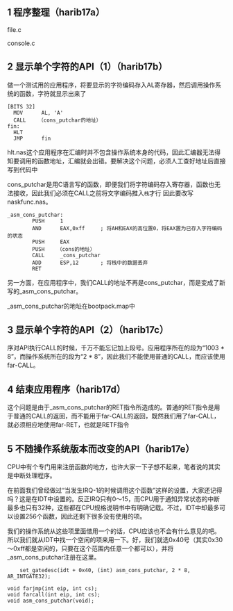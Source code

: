 ## 1 程序整理（harib17a）

file.c

console.c


## 2 显示单个字符的API（1）（harib17b）

做一个测试用的应用程序，将要显示的字符编码存入AL寄存器，然后调用操作系统的函数，字符就显示出来了
```
[BITS 32]
  MOV      AL, 'A'
  CALL    （cons_putchar的地址）
fin:
  HLT
  JMP      fin
```
hlt.nas这个应用程序在汇编时并不包含操作系统本身的代码，因此汇编器无法得知要调用的函数地址，汇编就会出错。要解决这个问题，必须人工查好地址后直接写到代码中

cons_putchar是用C语言写的函数，即便我们将字符编码存入寄存器，函数也无法接收，因此我们必须在CALL之前将文字编码推入`栈`才行
因此要改写naskfunc.nas。
```
_asm_cons_putchar:
        PUSH     1
        AND      EAX,0xff     ; 将AH和EAX的高位置0，将EAX置为已存入字符编码的状态
        PUSH     EAX
        PUSH    （cons的地址）
        CALL     _cons_putchar
        ADD      ESP,12       ; 将栈中的数据丢弃
        RET
```


另一方面，在应用程序中，我们CALL的地址不再是cons_putchar，而是变成了新写的_asm_cons_putchar。

_asm_cons_putchar的地址在bootpack.map中


## 3 显示单个字符的API（2）（harib17c）
序对API执行CALL的时候，千万不能忘记加上段号。应用程序所在的段为“1003 * 8”，而操作系统所在的段为“2 * 8”，因此我们不能使用普通的CALL，而应该使用far-CALL。


## 4 结束应用程序（harib17d）
这个问题是由于_asm_cons_putchar的RET指令所造成的。普通的RET指令是用于普通的CALL的返回，而不能用于far-CALL的返回，既然我们用了far-CALL，就必须相应地使用far-RET，也就是RETF指令


## 5 不随操作系统版本而改变的API（harib17e）

CPU中有个专门用来注册函数的地方，也许大家一下子想不起来，笔者说的其实是中断处理程序。

在前面我们曾经做过“当发生IRQ-1的时候调用这个函数”这样的设置，大家还记得吗？这是在IDT中设置的。反正IRQ只有0～15，而CPU用于通知异常状态的中断最多也只有32种，这些都在CPU规格说明书中有明确记载。不过，IDT中却最多可以设置256个函数，因此还剩下很多没有使用的项。

我们的操作系统从这些项里面借用一个的话，CPU应该也不会有什么意见的吧。所以我们就从IDT中找一个空闲的项来用一下。好，我们就选0x40号（其实0x30～0xff都是空闲的，只要在这个范围内任意一个都可以），并将_asm_cons_putchar注册在这里。

```
	set_gatedesc(idt + 0x40, (int) asm_cons_putchar, 2 * 8, AR_INTGATE32);
```
```
void farjmp(int eip, int cs);
void farcall(int eip, int cs);
void asm_cons_putchar(void);
```